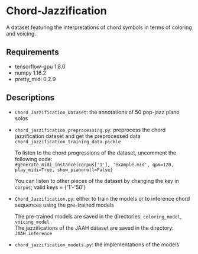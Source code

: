 # Chord-Jazzification
A dataset featuring the interpretations of chord symbols in terms of coloring and voicing.

## Requirements
* tensorflow-gpu 1.8.0 <br />
* numpy 1.16.2 <br />
* pretty_midi 0.2.9 <br />


## Descriptions
* `Chord_Jazzification_Dataset`: the annotations of 50 pop-jazz piano solos
* `chord_jazzification_preprocessing.py`: preprocess the chord jazzification dataset and get the preprocessed data `chord_jazzification_training_data.pickle`
   
   To listen to the chord progressions of the dataset, uncomment the following code: <br />
	 ```#generate_midi_instance(corpus['1'], 'example.mid', qpm=120, play_midi=True, show_pianoroll=False)```

   You can listen to other pieces of the dataset by changing the key in `corpus`; valid keys = {'1'-'50'}

* `Chord_Jazzification.py`: either to train the models or to inference chord sequences using the pre-trained models

   The pre-trained models are saved in the directories: `coloring_model`, `voicing_model` <br />
   The jazzifications of the JAAH dataset are saved in the directory: `JAAH_inference`

* `chord_jazzification_models.py`: the implementations of the models
